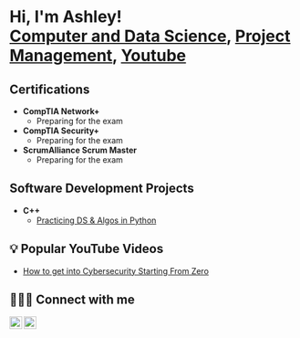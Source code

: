 <h1>Hi, I'm Ashley! <br/><a href="https://github.com/ashley-harper">Computer and Data Science</a>, <a href="https://www.linkedin.com/in/ashleyharper1/">Project Management</a>, <a href="https://www.youtube.com/@Harper_Ashley">Youtube</a></h1>

<h2>  Certifications</h2>

- <b>CompTIA Network+</b>
  - Preparing for the exam 
- <b>CompTIA Security+</b>
  - Preparing for the exam 
- <b>ScrumAlliance Scrum Master</b>
  - Preparing for the exam 

<h2>  Software Development Projects</h2>

- <b>C++</b>
  - [Practicing DS & Algos in Python](https://github.com/joshmadakor1/Algorithms-Practice)


<h2>💡 Popular YouTube Videos</h2>

- [How to get into Cybersecurity Starting From Zero](https://www.youtube.com/watch?v=a83ASGn_V_s)


<h2>👩🏽‍💻 Connect with me</h2>

[<img align="left" alt="AshleyHarper | YouTube" width="22px" src="https://cdn.jsdelivr.net/npm/simple-icons@v3/icons/youtube.svg" />][youtube]
[<img align="left" alt="AshleyHarper | LinkedIn" width="22px" src="https://cdn.jsdelivr.net/npm/simple-icons@v3/icons/linkedin.svg" />][linkedin]


[youtube]: https://www.youtube.com/@Harper_Ashley
[linkedin]: https://linkedin.com/in/ashleyharper1


<!--
**ashley-harper/ashley-harper** is a ✨ _special_ ✨ repository because its `README.md` (this file) appears on your GitHub profile.

Here are some ideas to get you started:

- 🔭 I’m currently working on ...
- 🌱 I’m currently learning ...
- 👯 I’m looking to collaborate on ...
- 🤔 I’m looking for help with ...
- 💬 Ask me about ...
- 📫 How to reach me: ...
- 😄 Pronouns: ...
- ⚡ Fun fact: ...
-->
